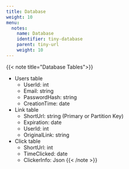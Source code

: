 ```yaml
---
title: Database
weight: 10
menu:
  notes:
    name: Database
    identifier: tiny-database
    parent: tiny-url
    weight: 10
---
```

{{< note title="Database Tables">}}
- Users table
  - UserId: int
  - Email: string
  - PasswordHash: string
  - CreationTime: date
- Link table
  - ShortUrl: string (Primary or Partition Key)
  - Expiration: date
  - UserId: int
  - OriginalLink: string
- Click table
  - ShortUrl: int
  - TimeClicked: date
  - ClickerInfo: Json
{{< /note >}}